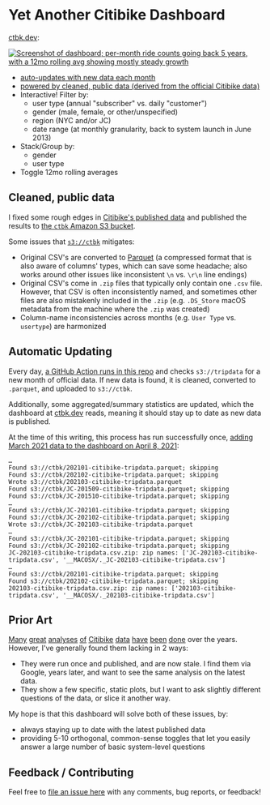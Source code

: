 # Yet Another Citibike Dashboard
[ctbk.dev](https://www.ctbk.dev/):

[![Screenshot of dashboard; per-month ride counts going back 5 years, with a 12mo rolling avg showing mostly steady growth](https://user-images.githubusercontent.com/465045/127218908-91ea5438-276d-4730-8f2b-ed177daf5d5b.png)][ctbk.dev]

- [auto-updates with new data each month](#auto-update)
- [powered by cleaned, public data (derived from the official Citibike data)](#cleaned-data)
- Interactive! Filter by:
  - user type (annual "subscriber" vs. daily "customer")
  - gender (male, female, or other/unspecified)
  - region (NYC and/or JC)
  - date range (at monthly granularity, back to system launch in June 2013)
- Stack/Group by:
  - gender
  - user type
- Toggle 12mo rolling averages

## Cleaned, public data <a id="cleaned-data"></a>
I fixed some rough edges in [Citibike's published data][citibike system data] and published the results to [the `ctbk` Amazon S3 bucket][`s3://ctbk`].

Some issues that [`s3://ctbk`] mitigates:
- Original CSV's are converted to [Parquet] (a compressed format that is also aware of columns' types, which can save some headache; also works around other issues like inconsistent `\n` vs. `\r\n` line endings)
- Original CSV's come in `.zip` files that typically only contain one `.csv` file. However, that CSV is often inconsistently named, and sometimes other files are also mistakenly included in the `.zip` (e.g. `.DS_Store` macOS metadata from the machine where the `.zip` was created)
- Column-name inconsistencies across months (e.g. `User Type` vs. `usertype`) are harmonized

## Automatic Updating <a id="auto-update"></a>
Every day, [a GitHub Action runs in this repo](https://github.com/neighbor-ryan/citibike/actions) and checks `s3://tripdata` for a new month of official data. If new data is found, it is cleaned, converted to `.parquet`, and uploaded to `s3://ctbk`.

Additionally, some aggregated/summary statistics are updated, which the dashboard at [ctbk.dev] reads, meaning it should stay up to date as new data is published.

At the time of this writing, this process has run successfully once, [adding March 2021 data to the dashboard on April 8, 2021][202103 GHA]:
```
…
Found s3://ctbk/202101-citibike-tripdata.parquet; skipping
Found s3://ctbk/202102-citibike-tripdata.parquet; skipping
Wrote s3://ctbk/202103-citibike-tripdata.parquet
Found s3://ctbk/JC-201509-citibike-tripdata.parquet; skipping
Found s3://ctbk/JC-201510-citibike-tripdata.parquet; skipping
…
Found s3://ctbk/JC-202101-citibike-tripdata.parquet; skipping
Found s3://ctbk/JC-202102-citibike-tripdata.parquet; skipping
Wrote s3://ctbk/JC-202103-citibike-tripdata.parquet
…
Found s3://ctbk/JC-202101-citibike-tripdata.parquet; skipping
Found s3://ctbk/JC-202102-citibike-tripdata.parquet; skipping
JC-202103-citibike-tripdata.csv.zip: zip names: ['JC-202103-citibike-tripdata.csv', '__MACOSX/._JC-202103-citibike-tripdata.csv']
…
Found s3://ctbk/202101-citibike-tripdata.parquet; skipping
Found s3://ctbk/202102-citibike-tripdata.parquet; skipping
202103-citibike-tripdata.csv.zip: zip names: ['202103-citibike-tripdata.csv', '__MACOSX/._202103-citibike-tripdata.csv']
```

## Prior Art
[Many][ckran-20210305] [great][toddschneider-20160113] [analyses][jc-analysis-2017] [of][jc-analysis-2018] [Citibike][datastudio-analysis] [data][cl2871-analysis] [have][tableau #citibike] [been][coursera citibike viz course] [done][juanjocarin analysis] over the years. However, I've generally found them lacking in 2 ways:
- They were run once and published, and are now stale. I find them via Google, years later, and want to see the same analysis on the latest data.
- They show a few specific, static plots, but I want to ask slightly different questions of the data, or slice it another way.

My hope is that this dashboard will solve both of these issues, by:
- always staying up to date with the latest published data
- providing 5-10 orthogonal, common-sense toggles that let you easily answer a large number of basic system-level questions

## Feedback / Contributing
Feel free to [file an issue here](https://github.com/neighbor-ryan/citibike/issues) with any comments, bug reports, or feedback!

[ckran-20210305]: https://towardsdatascience.com/exploring-the-effects-of-the-pandemic-on-nyc-bike-share-usage-ab79f67ac2df
[toddschneider-20160113]: https://toddwschneider.com/posts/a-tale-of-twenty-two-million-citi-bikes-analyzing-the-nyc-bike-share-system/
[jc-analysis-2017]: https://www.bikejc.org/resources/citibikejc-2017
[jc-analysis-2018]: https://www.bikejc.org/citi-bike-usage-jersey-city-2018
[datastudio-analysis]: https://datastudio.google.com/u/0/reporting/a6fc910f-b100-4ac5-a72b-2fa35880f149/page/SKniB
[cl2871-analysis]: https://github.com/cl2871/citibike
[tableau #citibike]: https://public.tableau.com/en-gb/search/all/%23CitiBike
[coursera citibike viz course]: https://www.coursera.org/projects/visualizing-citibike-trips-tableau
[juanjocarin analysis]: http://juanjocarin.github.io/Citibike-viz/

[citibike system data]: https://www.citibikenyc.com/system-data
[citibike s3 index]: https://s3.amazonaws.com/tripdata/index.html
[`s3://ctbk`]: https://s3.amazonaws.com/ctbk/index.html
[Parquet]: https://parquet.apache.org/
[202103 GHA]: https://github.com/neighbor-ryan/citibike/runs/2304544335?check_suite_focus=true#step:6:104

[ctbk.dev]: https://ctbk.dev/
